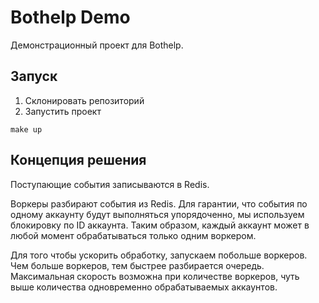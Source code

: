 # Bothelp Demo

Демонстрационный проект для Bothelp.

## Запуск

  1. Склонировать репозиторий
  2. Запустить проект
  ```
make up
```

## Концепция решения

Поступающие события записываются в Redis.

Воркеры разбирают события из Redis. Для гарантии, что события по одному аккаунту будут выполняться упорядоченно,
мы используем блокировку по ID аккаунта. Таким образом, каждый аккаунт может в любой момент обрабатываться только одним воркером.

Для того чтобы ускорить обработку, запускаем побольше воркеров. Чем больше воркеров, тем быстрее разбирается очередь.
Максимальная скорость возможна при количестве воркеров, чуть выше количества одновременно обрабатываемых аккаунтов.
